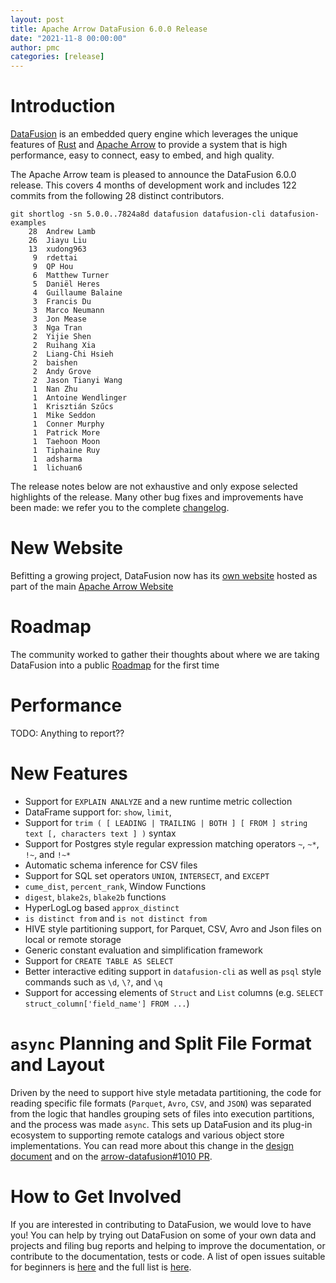 ```yaml
---
layout: post
title: Apache Arrow DataFusion 6.0.0 Release
date: "2021-11-8 00:00:00"
author: pmc
categories: [release]
---
```

<!--
{% comment %}
Licensed to the Apache Software Foundation (ASF) under one or more
contributor license agreements.  See the NOTICE file distributed with
this work for additional information regarding copyright ownership.
The ASF licenses this file to you under the Apache License, Version 2.0
(the "License"); you may not use this file except in compliance with
the License.  You may obtain a copy of the License at

http://www.apache.org/licenses/LICENSE-2.0

Unless required by applicable law or agreed to in writing, software
distributed under the License is distributed on an "AS IS" BASIS,
WITHOUT WARRANTIES OR CONDITIONS OF ANY KIND, either express or implied.
See the License for the specific language governing permissions and
limitations under the License.
{% endcomment %}
-->

# Introduction

[DataFusion](https://arrow.apache.org/datafusion/) is an embedded
query engine which leverages the unique features of
[Rust](https://www.rust-lang.org/) and [Apache
Arrow](https://arrow.apache.org/) to provide a system that is high
performance, easy to connect, easy to embed, and high quality.

The Apache Arrow team is pleased to announce the DataFusion 6.0.0 release. This covers 4 months of development work
and includes 122 commits from the following 28 distinct contributors.

```
git shortlog -sn 5.0.0..7824a8d datafusion datafusion-cli datafusion-examples    
    28  Andrew Lamb
    26  Jiayu Liu
    13  xudong963
     9  rdettai
     9  QP Hou
     6  Matthew Turner
     5  Daniël Heres
     4  Guillaume Balaine
     3  Francis Du
     3  Marco Neumann
     3  Jon Mease
     3  Nga Tran
     2  Yijie Shen
     2  Ruihang Xia
     2  Liang-Chi Hsieh
     2  baishen
     2  Andy Grove
     2  Jason Tianyi Wang
     1  Nan Zhu
     1  Antoine Wendlinger
     1  Krisztián Szűcs
     1  Mike Seddon
     1  Conner Murphy
     1  Patrick More
     1  Taehoon Moon
     1  Tiphaine Ruy
     1  adsharma
     1  lichuan6
```

<!--
git log --pretty=oneline 5.0.0..87c8eaa datafusion datafusion-cli datafusion-examples | wc -l
     122
-->

The release notes below are not exhaustive and only expose selected highlights of the release. Many other bug fixes
and improvements have been made: we refer you to the complete
[changelog](https://github.com/apache/arrow-datafusion/blob/6.0.0/datafusion/CHANGELOG.md).

# New Website

Befitting a growing project, DataFusion now has its
[own website](https://arrow.apache.org/datafusion/) hosted as part of the
main [Apache Arrow Website](https://arrow.apache.org)

# Roadmap
The community worked to gather their thoughts about where we are
taking DataFusion into a public
[Roadmap](https://arrow.apache.org/datafusion/specification/roadmap.html)
for the first time

# Performance
TODO: Anything to report??

# New Features

- Support for `EXPLAIN ANALYZE` and a new runtime metric collection
- DataFrame support for: `show`, `limit`,
- Support for `trim ( [ LEADING | TRAILING | BOTH ] [ FROM ] string text [, characters text ] )` syntax
- Support for Postgres style regular expression matching operators `~`, `~*`, `!~`, and `!~*`
- Automatic schema inference for CSV files
- Support for SQL set operators `UNION`, `INTERSECT`, and `EXCEPT`
- `cume_dist`, `percent_rank`, Window Functions
- `digest`, `blake2s`, `blake2b` functions
- HyperLogLog based `approx_distinct`
- `is distinct from` and `is not distinct from`
- HIVE style partitioning support, for Parquet, CSV, Avro and Json files on local or remote storage
- Generic constant evaluation and simplification framework
- Support for `CREATE TABLE AS SELECT`
- Better interactive editing support in `datafusion-cli` as well as `psql` style commands such as `\d`, `\?`, and `\q`
- Support for accessing elements of `Struct` and `List` columns (e.g. `SELECT struct_column['field_name'] FROM ...`)


# `async` Planning and Split File Format and Layout
Driven by the need to support hive style metadata partitioning, the
code for reading specific file formats (`Parquet`, `Avro`, `CSV`, and
`JSON`) was separated from the logic that handles grouping sets of
files into execution partitions, and the process was made
`async`. This sets up DataFusion and its plug-in ecosystem to
supporting remote catalogs and various object store implementations.
You can read more about this change in the
[design document](https://docs.google.com/document/d/1Bd4-PLLH-pHj0BquMDsJ6cVr_awnxTuvwNJuWsTHxAQ)
and on the [arrow-datafusion#1010 PR](https://github.com/apache/arrow-datafusion/pull/1010).


# How to Get Involved

If you are interested in contributing to DataFusion, we would love to have you! You
can help by trying out DataFusion on some of your own data and projects and filing bug reports and helping to
improve the documentation, or contribute to the documentation, tests or code. A list of open issues suitable for
beginners is [here](https://github.com/apache/arrow-datafusion/issues?q=is%3Aissue+is%3Aopen+label%3A%22good+first+issue%22)
and the full list is [here](https://github.com/apache/arrow-datafusion/issues).
